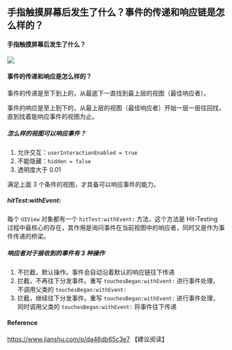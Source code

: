 ## 手指触摸屏幕后发生了什么？事件的传递和响应链是怎么样的？

#### 手指触摸屏幕后发生了什么？

![](https://github.com/RayJiang16/Swift-Review/blob/master/Image/UI/flow-of-UITouch.png)



#### 事件的传递和响应是怎么样的？

事件的传递是至下到上的，从最底下一直找到最上层的视图（最佳响应者）。

事件的响应是至上到下的，从最上层的视图（最佳响应者）开始一层一层往回找，直到找着能响应事件的视图为止。

##### 怎么样的视图可以响应事件？

1. 允许交互：`userInteractionEnabled = true`
2. 不能隐藏：`hidden = false`
3. 透明度大于 0.01

满足上面 3 个条件的视图，才具备可以响应事件的能力。

##### hitTest:withEvent:

每个 `UIView` 对象都有一个 `hitTest:withEvent:` 方法，这个方法是 Hit-Testing 过程中最核心的存在，其作用是询问事件在当前视图中的响应者，同时又是作为事件传递的桥梁。

##### 响应者对于接收到的事件有 3 种操作

1. 不拦截，默认操作。事件会自动沿着默认的响应链往下传递
2. 拦截，不再往下分发事件。重写 `touchesBegan:withEvent:` 进行事件处理，不调用父类的 `touchesBegan:withEvent:`
3. 拦截，继续往下分发事件。重写 `touchesBegan:withEvent:` 进行事件处理，同时调用父类的 `touchesBegan:withEvent:` 将事件往下传递





#### Reference

https://www.jianshu.com/p/da46db65c3e7 【建议阅读】